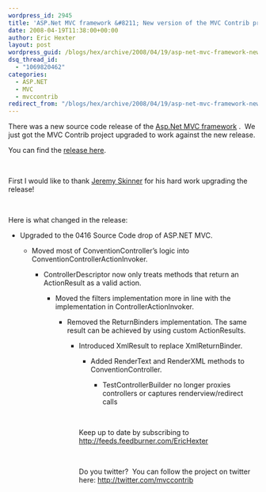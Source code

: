 ```yaml
---
wordpress_id: 2945
title: 'ASP.Net MVC framework &#8211; New version of the MVC Contrib project! &#8211; v 0.0.1.101'
date: 2008-04-19T11:38:00+00:00
author: Eric Hexter
layout: post
wordpress_guid: /blogs/hex/archive/2008/04/19/asp-net-mvc-framework-new-version-of-the-mvc-contrib-project-v-0-0-1-101.aspx
dsq_thread_id:
  - "1069820462"
categories:
  - ASP.NET
  - MVC
  - mvccontrib
redirect_from: "/blogs/hex/archive/2008/04/19/asp-net-mvc-framework-new-version-of-the-mvc-contrib-project-v-0-0-1-101.aspx/"
---
```

There was a new source code release of the [Asp.Net MVC framework](http://shrinkster.com/x4x) .&nbsp; We just got the MVC Contrib project upgraded to work against the new release.


  


You can find the [release here](https://www.codeplex.com/Release/ProjectReleases.aspx?ProjectName=MVCContrib&ReleaseId=12711).


  


&nbsp;


  


First I would like to thank [Jeremy Skinner](http://blog.jeremyskinner.me.uk/) for his hard work upgrading the release! 


  


&nbsp;


  


Here is what changed in the release:


  



  


  * Upgraded to the 0416 Source Code drop of ASP.NET MVC.
  
      * Moved most of ConventionController&#8217;s logic into ConventionControllerActionInvoker.
  
          * ControllerDescriptor now only treats methods that return an ActionResult as a valid action.
  
              * Moved the filters implementation more in line with the implementation in ControllerActionInvoker.
  
                  * Removed the ReturnBinders implementation. The same result can be achieved by using custom ActionResults.
  
                      * Introduced XmlResult to replace XmlReturnBinder.
  
                          * Added RenderText and RenderXML methods to ConventionController.
  
                              * TestControllerBuilder no longer proxies controllers or captures renderview/redirect calls</UL>
                            
  
                            &nbsp;
                            
                            
  
                            Keep up to date by subscribing to <http://feeds.feedburner.com/EricHexter>
                            
                            
  
                            &nbsp;
                            
                            
  
                            Do you twitter?&nbsp; You can follow the project on twitter here: <http://twitter.com/mvccontrib></p>